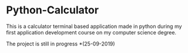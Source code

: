 # Python-Calculator

This is a calculator terminal based application made in python during my first application development course on my computer science degree.

The project is still in progress *(25-09-2019)
